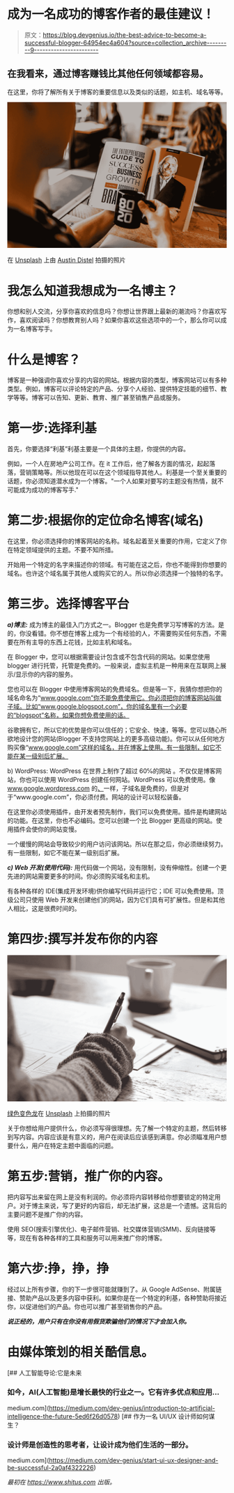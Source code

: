 # 成为一名成功的博客作者的最佳建议！

> 原文：<https://blog.devgenius.io/the-best-advice-to-become-a-successful-blogger-64954ec4a604?source=collection_archive---------9----------------------->

## 在我看来，通过博客赚钱比其他任何领域都容易。

在这里，你将了解所有关于博客的重要信息以及类似的话题，如主机、域名等等。

![](img/7384f34a103df07cfb3bf5bf74a37e74.png)

在 [Unsplash](https://unsplash.com?utm_source=medium&utm_medium=referral) 上由 [Austin Distel](https://unsplash.com/@austindistel?utm_source=medium&utm_medium=referral) 拍摄的照片

# 我怎么知道我想成为一名博主？

你想和别人交流，分享你喜欢的信息吗？你想让世界跟上最新的潮流吗？你喜欢写作，喜欢阅读吗？你想教育别人吗？如果你喜欢这些选项中的一个，那么你可以成为一名博客写手。

# 什么是博客？

博客是一种强调你喜欢分享的内容的网站。根据内容的类型，博客网站可以有多种类型。例如，博客可以评论特定的产品、分享个人经验、提供特定技能的细节、教学等等。博客可以告知、更新、教育、推广甚至销售产品或服务。

# 第一步:选择利基

首先，你要选择“利基”利基主要是一个具体的主题，你提供的内容。

例如，一个人在房地产公司工作。在 it 工作后，他了解各方面的情况，起起落落，营销策略等。所以他现在可以在这个领域指导其他人。利基是一个至关重要的话题，你必须知道潜水成为一个博客。"一个人如果对要写的主题没有热情，就不可能成为成功的博客写手."

# 第二步:根据你的定位命名博客(域名)

在这里，你必须选择你的博客网站的名称。域名起着至关重要的作用，它定义了你在特定领域提供的主题。不要不知所措。

开始用一个特定的名字来描述你的领域。有可能在这之后，你也不能得到你想要的域名。也许这个域名属于其他人或购买它的人。所以你必须选择一个独特的名字。

# 第三步。选择博客平台

***a)博主:*** 成为博主的最佳入门方式之一。Blogger 也是免费学习写博客的方法。是的，你没看错。你不想在博客上成为一个有经验的人，不需要购买任何东西，不需要在所有主导的东西上花钱，比如主机和域名。

在 Blogger 中，您可以根据需要设计包含或不包含代码的网站。如果您使用 blogger 进行托管，托管是免费的。一般来说，虚拟主机是一种用来在互联网上展示/显示你的内容的服务。

您也可以在 Blogger 中使用博客网站的免费域名。但是等一下，我猜你想把你的域名命名为“www.google.com”你不能免费使用它。你必须把你的博客网站叫做子域。比如“www.google.blogspot.com”，你的域名里有一个必要的“blogspot”名称，如果你想免费使用的话。

谷歌拥有它，所以它的优势是你可以信任的；它安全、快速，等等。您可以随心所欲地设计您的网站(Blogger 不支持您网站上的更多高级功能)。你可以从任何地方购买像“www.google.com”这样的域名，并在博客上使用。有一些限制，如它不能在某一级别后扩展。

b) WordPress: WordPress 在世界上制作了超过 60℅的网站 。不仅仅是博客网站，你也可以使用 WordPress 创建任何网站。WordPress 可以免费使用。像 www.google.wordpress.com 的[、](http://www.google.wordpress.com,)一样，子域名是免费的，但是对于“www.google.com”，你必须付费。网站的设计可以轻松装备。

在这里你必须使用插件，由开发者预先制作，我们可以免费使用。插件是构建网站的功能。在这里，你也不必编码。您可以创建一个比 Blogger 更高级的网站。使用插件会使你的网站变慢。

一个缓慢的网站会导致较少的用户访问该网站。所以在那之后，你必须继续努力。有一些限制，如它不能在某一级别后扩展。

***c) Web 开发(使用代码):*** 用代码做一个网站，没有限制，没有伸缩性。创建一个更先进的网站需要更多的时间。你必须购买域名和主机。

有各种各样的 IDE(集成开发环境)供你编写代码并运行它；IDE 可以免费使用。顶级公司只使用 Web 开发来创建他们的网站，因为它们具有可扩展性。但是和其他人相比，这是很费时间的。

# 第四步:撰写并发布你的内容

![](img/67964ada68a41d885b1c602121f3b261.png)

[绿色变色龙](https://unsplash.com/@craftedbygc?utm_source=medium&utm_medium=referral)在 [Unsplash](https://unsplash.com?utm_source=medium&utm_medium=referral) 上拍摄的照片

关于你想给用户提供什么，你必须写得很理想。先了解一个特定的主题，然后转移到写内容。内容应该是有意义的，用户在阅读后应该感到满意。你必须瞄准用户想要什么，用户在特定主题中面临的问题。

# 第五步:营销，推广你的内容。

把内容写出来留在网上是没有利润的。你必须将内容转移给你想要锁定的特定用户。对于博主来说，写了更好的内容后，却无法扩展，这总是一个遗憾。这背后的主要问题不是推广你的内容。

使用 SEO(搜索引擎优化)、电子邮件营销、社交媒体营销(SMM)、反向链接等等，现在有各种各样的工具和服务可以用来推广你的博客。

# 第六步:挣，挣，挣

经过以上所有步骤，你的下一步很可能就赚到了。从 Google AdSense、附属链接、赞助产品以及更多内容中获利。如果你是在一个特定的利基，各种赞助将接近你，以促进他们的产品。你也可以推广甚至销售你的产品。

***说正经的，用户只有在你没有用假货欺骗他们的情况下才会加入你。***

# 由媒体策划的相关酷信息。

[](https://medium.com/dev-genius/introduction-to-artificial-intelligence-the-future-5ed6f26d0578) [## 人工智能导论:它是未来

### 如今，AI(人工智能)是增长最快的行业之一。它有许多优点和应用…

medium.com](https://medium.com/dev-genius/introduction-to-artificial-intelligence-the-future-5ed6f26d0578) [](https://medium.com/dev-genius/start-ui-ux-designer-and-be-successful-2a0af4322226) [## 作为一名 UI/UX 设计师如何谋生？

### 设计师是创造性的思考者，让设计成为他们生活的一部分。

medium.com](https://medium.com/dev-genius/start-ui-ux-designer-and-be-successful-2a0af4322226) 

*最初在 https://www.shitus.com 出版。*